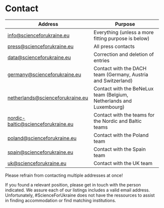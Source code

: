 # Contact

| Address | Purpose |
| --- | --- |
| [info@scienceforukraine.eu](mailto:info@scienceforukraine.eu) | Everything (unless a more fitting purpose is below) |
| [press@scienceforukraine.eu](mailto:press@scienceforukraine.eu) | All press contacts |
| [data@scienceforukraine.eu](mailto:data@scienceforukraine.eu) | Correction and deletion of entries |
| [germany@scienceforukraine.eu](mailto:germany@scienceforukraine.eu) | Contact with the DACH team (Germany, Austria and Switzerland) |
| [netherlands@scienceforukraine.eu](mailto:netherlands@scienceforukraine.eu) | Contact with the BeNeLux team (Belgium, Netherlands and Luxembourg) |
| [nordic-baltic@scienceforukraine.eu](mailto:nordic-baltic@scienceforukraine.eu) | Contact with the teams for the Nordic and Baltic teams |
| [poland@scienceforukraine.eu](mailto:poland@scienceforukraine.eu) | Contact with the Poland team |
| [spain@scienceforukraine.eu](mailto:spain@scienceforukraine.eu) | Contact with the Spain team |
| [uk@scienceforukraine.eu](mailto:uk@scienceforukraine.eu) | Contact with the UK team |


Please refrain from contacting multiple addresses at once!

If you found a relevant position, please get in touch with the person indicated. We assure each of our listings includes a valid email address. Unfortunately, #ScienceForUkraine does not have the ressources to assist in finding accommodation or find matching institutions.
